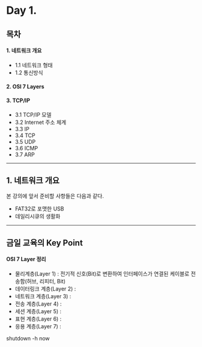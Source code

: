 # Day 1.

## 목차
 
 #### 1. 네트워크 개요
  * 1.1 네트워크 형태
  * 1.2 통신방식
 
 #### 2. OSI 7 Layers
 
 #### 3. TCP/IP
  * 3.1 TCP/IP 모델
  * 3.2 Internet 주소 체계
  * 3.3 IP
  * 3.4 TCP
  * 3.5 UDP
  * 3.6 ICMP
  * 3.7 ARP
 
 ------------
 
 ## 1. 네트워크 개요
 
 본 강의에 앞서 준비할 사항들은 다음과 같다.
 * FAT32로 포맷한 USB
 * 데일리시큐의 생활화
 
 ------------
 ## 금일 교육의 Key Point
 
 #### OSI 7 Layer 정리
 * 물리계층(Layer 1) : 전기적 신호(Bit)로 변환하여 인터페이스가 연결된 케이블로 전송함(허브, 리피터, Bit)
 * 데이터링크 계층(Layer 2) :
 * 네트워크 계층(Layer 3) :
 * 전송 계층(Layer 4) :
 * 세션 계층(Layer 5) :
 * 표현 계층(Layer 6) :
 * 응용 계층(Layer 7) :

shutdown -h now
